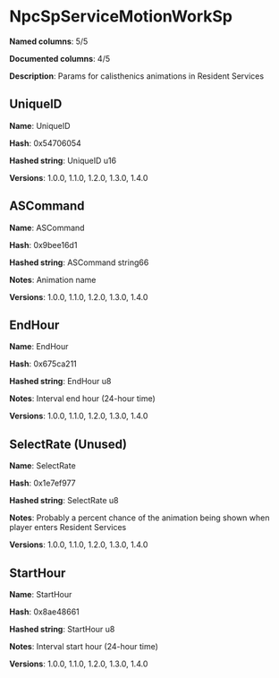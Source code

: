 # NpcSpServiceMotionWorkSp
**Named columns**: 5/5

**Documented columns**: 4/5

**Description**: Params for calisthenics animations in Resident Services
## UniqueID

**Name**: UniqueID

**Hash**: 0x54706054

**Hashed string**: UniqueID u16

**Versions**: 1.0.0, 1.1.0, 1.2.0, 1.3.0, 1.4.0

## ASCommand

**Name**: ASCommand

**Hash**: 0x9bee16d1

**Hashed string**: ASCommand string66

**Notes**: Animation name

**Versions**: 1.0.0, 1.1.0, 1.2.0, 1.3.0, 1.4.0

## EndHour

**Name**: EndHour

**Hash**: 0x675ca211

**Hashed string**: EndHour u8

**Notes**: Interval end hour (24-hour time)

**Versions**: 1.0.0, 1.1.0, 1.2.0, 1.3.0, 1.4.0

## SelectRate (Unused)

**Name**: SelectRate

**Hash**: 0x1e7ef977

**Hashed string**: SelectRate u8

**Notes**: Probably a percent chance of the animation being shown when player enters Resident Services

**Versions**: 1.0.0, 1.1.0, 1.2.0, 1.3.0, 1.4.0

## StartHour

**Name**: StartHour

**Hash**: 0x8ae48661

**Hashed string**: StartHour u8

**Notes**: Interval start hour (24-hour time)

**Versions**: 1.0.0, 1.1.0, 1.2.0, 1.3.0, 1.4.0


